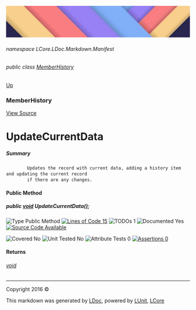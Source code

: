 ![](../Content/LDoc-banner-small.png "")

###### namespace LCore.LDoc.Markdown.Manifest

###### public class [MemberHistory](MemberHistory.md)
[Up](MemberHistory.md)

### MemberHistory
[View Source](../Markdown/Manifest/MemberHistory.cs)

# UpdateCurrentData

##### Summary

            Updates the record with current data, adding a history item and updating the current record 
            if there are any changes.
            

#### Public Method

##### public <a href="https://msdn.microsoft.com/en-us/library/system.void.aspx" alt="">void</a> UpdateCurrentData();

![Type Public Method](http://b.repl.ca/v1/Type-Public%20Method-blue.png "") [![Lines of Code 15](http://b.repl.ca/v1/Lines%20of%20Code-15-blue.png "")](../Markdown/Manifest/MemberHistory.cs#L105) ![TODOs 1](http://b.repl.ca/v1/TODOs-1-yellow.png "")   ![Documented Yes](http://b.repl.ca/v1/Documented-Yes-brightgreen.png "") [![Source Code Available](http://b.repl.ca/v1/Source%20Code-Available-brightgreen.png "")](../Markdown/Manifest/MemberHistory.cs#L105)

![Covered No](http://b.repl.ca/v1/Covered-No-red.png "") ![Unit Tested No](http://b.repl.ca/v1/Unit%20Tested-No-lightgrey.png "") ![Attribute Tests 0](http://b.repl.ca/v1/Attribute%20Tests-0-lightgrey.png "") [![Assertions 0](http://b.repl.ca/v1/Assertions-0-lightgrey.png "")](../Markdown/Manifest/MemberHistory.cs)

#### Returns

###### [void](https://msdn.microsoft.com/en-us/library/system.void.aspx)



---

Copyright 2016 &copy; [](../../README.md) [](../../TableOfContents.md)

This markdown was generated by [LDoc](https://github.com/CodeSingularity/LDoc), powered by [LUnit](https://github.com/CodeSingularity/LUnit), [LCore](https://github.com/CodeSingularity/LCore)
